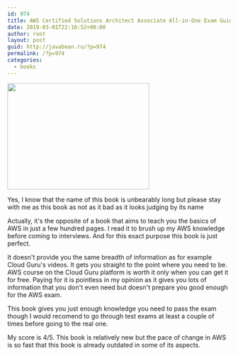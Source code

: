 ```yaml
---
id: 974
title: AWS Certified Solutions Architect Associate All-in-One Exam Guide (Exam SAA-C01) 
date: 2019-03-01T22:16:52+00:00
author: root
layout: post
guid: http://javabean.ru/?p=974
permalink: /?p=974
categories:
  - books
---
```

<img class="alignleft" src="https://images-na.ssl-images-amazon.com/images/I/51wLKfemu4L._SX258_BO1,204,203,200_.jpg" width="320" height="240" />

<p>Yes, I know that the name of this book is unbearably long but please stay with me as this book as not as it bad as it looks judging by its name</p>

<p>Actually, it's the opposite of a book that aims to teach you the basics of AWS in just a few hundred pages. I read it to brush up my AWS knowledge before coming to interviews. And for this exact purpose this book is just perfect.</p>

<p>It doesn't provide you the same breadth of information as for example Cloud Guru's videos. It gets you straight to the point where you need to be. AWS course on the Cloud Guru platform is worth it only when you can get it for free. Paying for it is pointless in my opinion as it gives you lots of information that you don't even need but doesn't prepare you good enough for the AWS exam.</p>

<p>This book gives you just enough knowledge you need to pass the exam though I would recomend to go through test exams at least a couple of times before going to the real one.</p>

<p>My score is 4/5. This book is relatively new but the pace of change in AWS is so fast that this book is already outdated in some of its aspects.<p/>

